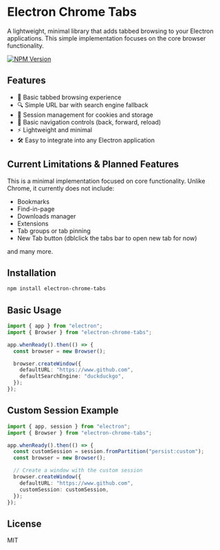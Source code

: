 # Electron Chrome Tabs

A lightweight, minimal library that adds tabbed browsing to your Electron applications. This simple implementation focuses on the core browser functionality.

[![NPM Version](https://img.shields.io/npm/v/electron-chrome-tabs.svg)](https://npmjs.org/package/electron-chrome-tabs)

## Features

- 🔄 Basic tabbed browsing experience
- 🔍 Simple URL bar with search engine fallback
- 🧩 Session management for cookies and storage
- 🧭 Basic navigation controls (back, forward, reload)
- ⚡ Lightweight and minimal
- 🛠️ Easy to integrate into any Electron application

## Current Limitations & Planned Features

This is a minimal implementation focused on core functionality. Unlike Chrome, it currently does not include:
- Bookmarks 
- Find-in-page
- Downloads manager
- Extensions
- Tab groups or tab pinning
- New Tab button (dblclick the tabs bar to open new tab for now)

and many more.

## Installation

```bash
npm install electron-chrome-tabs
```

## Basic Usage

```typescript
import { app } from "electron";
import { Browser } from "electron-chrome-tabs";

app.whenReady().then(() => {
  const browser = new Browser();

  browser.createWindow({
    defaultURL: "https://www.github.com",
    defaultSearchEngine: "duckduckgo",
  });
});
```

## Custom Session Example

```typescript
import { app, session } from "electron";
import { Browser } from "electron-chrome-tabs";

app.whenReady().then(() => {
  const customSession = session.fromPartition("persist:custom");
  const browser = new Browser();

  // Create a window with the custom session
  browser.createWindow({
    defaultURL: "https://www.github.com",
    customSession: customSession,
  });
});
```

## License

MIT
